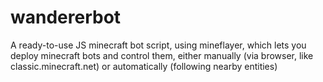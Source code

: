 # wandererbot
A ready-to-use JS minecraft bot script, using mineflayer, which lets you deploy minecraft bots and control them, either manually (via browser, like classic.minecraft.net) or automatically (following nearby entities)
